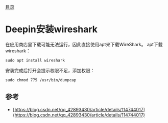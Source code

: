[目录](./)
# Deepin安装wireshark

在应用商店里下载可能无法运行，因此直接使用apt来下载WireShark。
apt下载wireshark：
```
sudo apt install wireshark
```

安装完成后打开会提示权限不足，添加权限：
```
sudo chmod 775 /usr/bin/dumpcap
```

## 参考

* [https://blog.csdn.net/qq_42893430/article/details/114744017](https://blog.csdn.net/qq_42893430/article/details/114744017)